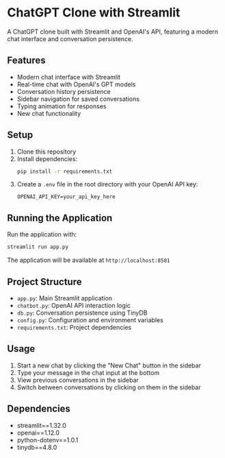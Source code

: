 # ChatGPT Clone with Streamlit

A ChatGPT clone built with Streamlit and OpenAI's API, featuring a modern chat interface and conversation persistence.

## Features

- Modern chat interface with Streamlit
- Real-time chat with OpenAI's GPT models
- Conversation history persistence
- Sidebar navigation for saved conversations
- Typing animation for responses
- New chat functionality

## Setup

1. Clone this repository
2. Install dependencies:
   ```bash
   pip install -r requirements.txt
   ```
3. Create a `.env` file in the root directory with your OpenAI API key:
   ```
   OPENAI_API_KEY=your_api_key_here
   ```

## Running the Application

Run the application with:
```bash
streamlit run app.py
```

The application will be available at `http://localhost:8501`

## Project Structure

- `app.py`: Main Streamlit application
- `chatbot.py`: OpenAI API interaction logic
- `db.py`: Conversation persistence using TinyDB
- `config.py`: Configuration and environment variables
- `requirements.txt`: Project dependencies

## Usage

1. Start a new chat by clicking the "New Chat" button in the sidebar
2. Type your message in the chat input at the bottom
3. View previous conversations in the sidebar
4. Switch between conversations by clicking on them in the sidebar

## Dependencies

- streamlit==1.32.0
- openai==1.12.0
- python-dotenv==1.0.1
- tinydb==4.8.0 